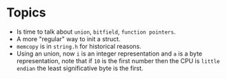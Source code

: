 # Topics

- Is time to talk about `union`, `bitfield`, `function pointers`.
- A more "regular" way to init a struct.
- `memcopy` is in `string.h` for historical reasons.
- Using an union, now `i` is an integer representation and `a` is
a byte representation, note that if `10` is the first number
then the CPU is `little endian` the least significative byte is
the first.
